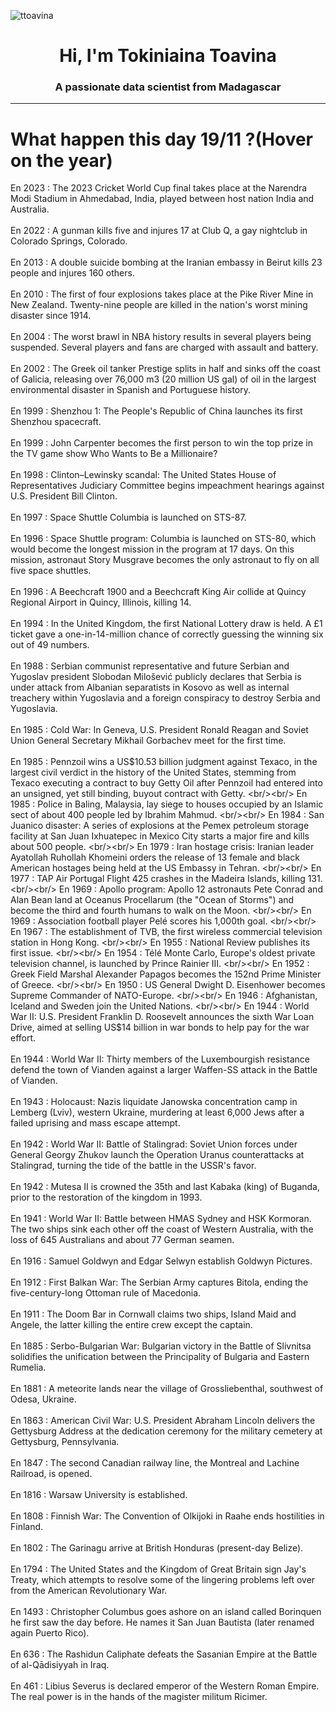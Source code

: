 
<p align="left"> <img src="https://komarev.com/ghpvc/?username=ttoavina&label=Profile%20views&color=0e75b6&style=flat" alt="ttoavina" /> </p>
<h1 align="center">Hi, I'm Tokiniaina Toavina</h1>
<h3 align="center">A passionate data scientist from Madagascar</h3>
    
<hr/>
<h1> What happen this day 19/11 ?(Hover on the year)</h1>

En 2023 : The 2023 Cricket World Cup final takes place at the Narendra Modi Stadium in Ahmedabad, India, played between host nation India and Australia.
<br/><br/>
En 2022 : A gunman kills five and injures 17 at Club Q, a gay nightclub in Colorado Springs, Colorado.
<br/><br/>
En 2013 : A double suicide bombing at the Iranian embassy in Beirut kills 23 people and injures 160 others.
<br/><br/>
En 2010 : The first of four explosions takes place at the Pike River Mine in New Zealand. Twenty-nine people are killed in the nation's worst mining disaster since 1914.
<br/><br/>
En 2004 : The worst brawl in NBA history results in several players being suspended. Several players and fans are charged with assault and battery.
<br/><br/>
En 2002 : The Greek oil tanker Prestige splits in half and sinks off the coast of Galicia, releasing over 76,000 m3 (20 million US gal) of oil in the largest environmental disaster in Spanish and Portuguese history.
<br/><br/>
En 1999 : Shenzhou 1: The People's Republic of China launches its first Shenzhou spacecraft.
<br/><br/>
En 1999 : John Carpenter becomes the first person to win the top prize in the TV game show Who Wants to Be a Millionaire?
<br/><br/>
En 1998 : Clinton–Lewinsky scandal: The United States House of Representatives Judiciary Committee begins impeachment hearings against U.S. President Bill Clinton.
<br/><br/>
En 1997 : Space Shuttle Columbia is launched on STS-87.
<br/><br/>
En 1996 : Space Shuttle program: Columbia is launched on STS-80, which would become the longest mission in the program at 17 days. On this mission, astronaut Story Musgrave becomes the only astronaut to fly on all five space shuttles.
<br/><br/>
En 1996 : A Beechcraft 1900 and a Beechcraft King Air collide at Quincy Regional Airport in Quincy, Illinois, killing 14.
<br/><br/>
En 1994 : In the United Kingdom, the first National Lottery draw is held. A £1 ticket gave a one-in-14-million chance of correctly guessing the winning six out of 49 numbers.
<br/><br/>
En 1988 : Serbian communist representative and future Serbian and Yugoslav president Slobodan Milošević publicly declares that Serbia is under attack from Albanian separatists in Kosovo as well as internal treachery within Yugoslavia and a foreign conspiracy to destroy Serbia and Yugoslavia.
<br/><br/>
En 1985 : Cold War: In Geneva, U.S. President Ronald Reagan and Soviet Union General Secretary Mikhail Gorbachev meet for the first time.
<br/><br/>
En 1985 : Pennzoil wins a US$10.53 billion judgment against Texaco, in the largest civil verdict in the history of the United States, stemming from Texaco executing a contract to buy Getty Oil after Pennzoil had entered into an unsigned, yet still binding, buyout contract with Getty.
<br/><br/>
En 1985 : Police in Baling, Malaysia, lay siege to houses occupied by an Islamic sect of about 400 people led by Ibrahim Mahmud.
<br/><br/>
En 1984 : San Juanico disaster: A series of explosions at the Pemex petroleum storage facility at San Juan Ixhuatepec in Mexico City starts a major fire and kills about 500 people.
<br/><br/>
En 1979 : Iran hostage crisis: Iranian leader Ayatollah Ruhollah Khomeini orders the release of 13 female and black American hostages being held at the US Embassy in Tehran.
<br/><br/>
En 1977 : TAP Air Portugal Flight 425 crashes in the Madeira Islands, killing 131.
<br/><br/>
En 1969 : Apollo program: Apollo 12 astronauts Pete Conrad and Alan Bean land at Oceanus Procellarum (the "Ocean of Storms") and become the third and fourth humans to walk on the Moon.
<br/><br/>
En 1969 : Association football player Pelé scores his 1,000th goal.
<br/><br/>
En 1967 : The establishment of TVB, the first wireless commercial television station in Hong Kong.
<br/><br/>
En 1955 : National Review publishes its first issue.
<br/><br/>
En 1954 : Télé Monte Carlo, Europe's oldest private television channel, is launched by Prince Rainier III.
<br/><br/>
En 1952 : Greek Field Marshal Alexander Papagos becomes the 152nd Prime Minister of Greece.
<br/><br/>
En 1950 : US General Dwight D. Eisenhower becomes Supreme Commander of NATO-Europe.
<br/><br/>
En 1946 : Afghanistan, Iceland and Sweden join the United Nations.
<br/><br/>
En 1944 : World War II: U.S. President Franklin D. Roosevelt announces the sixth War Loan Drive, aimed at selling US$14 billion in war bonds to help pay for the war effort.
<br/><br/>
En 1944 : World War II: Thirty members of the Luxembourgish resistance defend the town of Vianden against a larger Waffen-SS attack in the Battle of Vianden.
<br/><br/>
En 1943 : Holocaust: Nazis liquidate Janowska concentration camp in Lemberg (Lviv), western Ukraine, murdering at least 6,000 Jews after a failed uprising and mass escape attempt.
<br/><br/>
En 1942 : World War II: Battle of Stalingrad: Soviet Union forces under General Georgy Zhukov launch the Operation Uranus counterattacks at Stalingrad, turning the tide of the battle in the USSR's favor.
<br/><br/>
En 1942 : Mutesa II is crowned the 35th and last Kabaka (king) of Buganda, prior to the restoration of the kingdom in 1993.
<br/><br/>
En 1941 : World War II: Battle between HMAS Sydney and HSK Kormoran. The two ships sink each other off the coast of Western Australia, with the loss of 645 Australians and about 77 German seamen.
<br/><br/>
En 1916 : Samuel Goldwyn and Edgar Selwyn establish Goldwyn Pictures.
<br/><br/>
En 1912 : First Balkan War: The Serbian Army captures Bitola, ending the five-century-long Ottoman rule of Macedonia.
<br/><br/>
En 1911 : The Doom Bar in Cornwall claims two ships, Island Maid and Angele, the latter killing the entire crew except the captain.
<br/><br/>
En 1885 : Serbo-Bulgarian War: Bulgarian victory in the Battle of Slivnitsa solidifies the unification between the Principality of Bulgaria and Eastern Rumelia.
<br/><br/>
En 1881 : A meteorite lands near the village of Grossliebenthal, southwest of Odesa, Ukraine.
<br/><br/>
En 1863 : American Civil War: U.S. President Abraham Lincoln delivers the Gettysburg Address at the dedication ceremony for the military cemetery at Gettysburg, Pennsylvania.
<br/><br/>
En 1847 : The second Canadian railway line, the Montreal and Lachine Railroad, is opened.
<br/><br/>
En 1816 : Warsaw University is established.
<br/><br/>
En 1808 : Finnish War: The Convention of Olkijoki in Raahe ends hostilities in Finland.
<br/><br/>
En 1802 : The Garinagu arrive at British Honduras (present-day Belize).
<br/><br/>
En 1794 : The United States and the Kingdom of Great Britain sign Jay's Treaty, which attempts to resolve some of the lingering problems left over from the American Revolutionary War.
<br/><br/>
En 1493 : Christopher Columbus goes ashore on an island called Borinquen he first saw the day before. He names it San Juan Bautista (later renamed again Puerto Rico).
<br/><br/>
En 636 : The Rashidun Caliphate defeats the Sasanian Empire at the Battle of al-Qādisiyyah in Iraq.
<br/><br/>
En 461 : Libius Severus is declared emperor of the Western Roman Empire. The real power is in the hands of the magister militum Ricimer.
<br/><br/>
